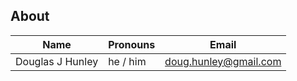 ## About

| Name | Pronouns | Email |
| - | - | - |
| Douglas J Hunley | he / him | doug.hunley@gmail.com |
